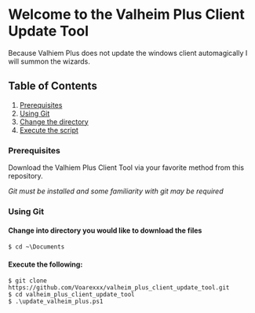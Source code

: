 # Welcome to the Valheim Plus Client Update Tool

Because Valhiem Plus does not update the windows client automagically I will summon the wizards.

## Table of Contents
1. [Prerequisites](#prereq)
2. [Using Git](#git)
3. [Change the directory](#cd)
4. [Execute the script](#execute)

### Prerequisites <a name="prereq"></a>

Download the Valhiem Plus Client Tool via your favorite method from this repository.

*Git must be installed and some familiarity with git may be required*

### Using Git <a name="git"></a>

#### Change into directory you would like to download the files <a name="cd"></a>

```shell 
$ cd ~\Documents
```

#### Execute the following: <a name="execute"></a>

```shell
$ git clone https://github.com/Voarexxx/valheim_plus_client_update_tool.git
$ cd valheim_plus_client_update_tool
$ .\update_valheim_plus.ps1
```
